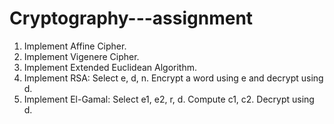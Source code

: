 # Cryptography---assignment

1. Implement Affine Cipher.
2. Implement Vigenere Cipher.
3. Implement Extended Euclidean Algorithm.
4. Implement RSA: Select e, d, n. Encrypt a word using e and decrypt using d.
5. Implement El-Gamal: Select e1, e2, r, d.
   Compute c1, c2. Decrypt using d. 
